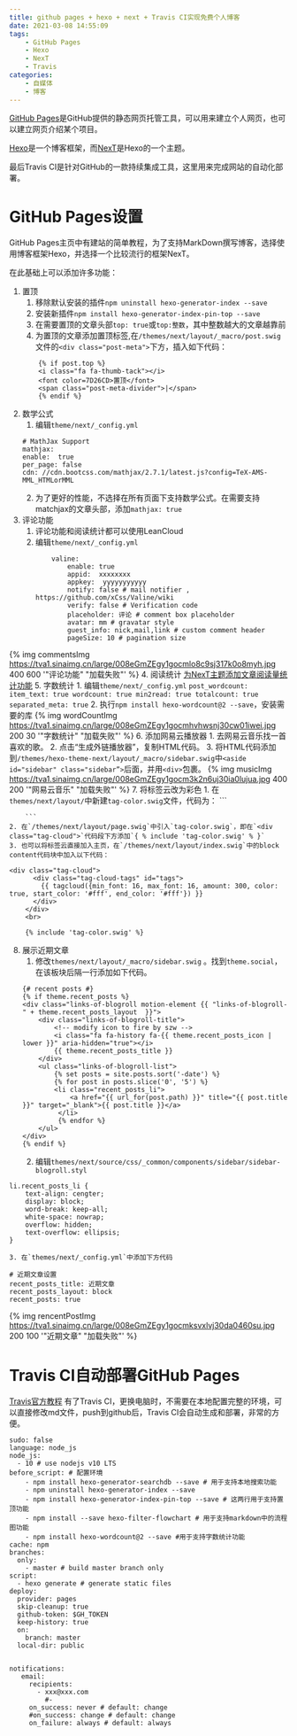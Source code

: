 ```yaml
---
title: github pages + hexo + next + Travis CI实现免费个人博客
date: 2021-03-08 14:55:09
tags:
    - GitHub Pages
    - Hexo
    - NexT
    - Travis
categories:
    - 自媒体
    - 博客
---
```

[GitHub Pages](https://pages.github.com/)是GitHub提供的静态网页托管工具，可以用来建立个人网页，也可以建立网页介绍某个项目。

[Hexo](https://hexo.io/zh-cn/)是一个博客框架，而[NexT](https://theme-next.iissnan.com/)是Hexo的一个主题。

最后Travis CI是针对GitHub的一款持续集成工具，这里用来完成网站的自动化部署。
<!--more-->
# GitHub Pages设置
GitHub Pages主页中有建站的简单教程，为了支持MarkDown撰写博客，选择使用博客框架Hexo，并选择一个比较流行的框架NexT。

在此基础上可以添加许多功能：
1. 置顶
    1. 移除默认安装的插件`npm uninstall hexo-generator-index --save`
    2. 安装新插件`npm install hexo-generator-index-pin-top --save`
    3. 在需要置顶的文章头部`top: true`或`top:整数`，其中整数越大的文章越靠前
    4. 为置顶的文章添加置顶标签,在`/themes/next/layout/_macro/post.swig`文件的`<div class="post-meta">`下方，插入如下代码：
    ```
        {% if post.top %}
        <i class="fa fa-thumb-tack"></i>
        <font color=7D26CD>置顶</font>
        <span class="post-meta-divider">|</span>
        {% endif %}
    ```
2. 数学公式
    1. 编辑`theme/next/_config.yml`
    ```
    # MathJax Support
    mathjax:
    enable:  true
    per_page: false
    cdn: //cdn.bootcss.com/mathjax/2.7.1/latest.js?config=TeX-AMS-MML_HTMLorMML
    ```
    2. 为了更好的性能，不选择在所有页面下支持数学公式。在需要支持matchjax的文章头部，添加`mathjax: true`
3. 评论功能
    1. 评论功能和阅读统计都可以使用LeanCloud
    2. 编辑`theme/next/_config.yml`
        ```
            valine:
                enable: true
                appid:  xxxxxxxx
                appkey:  yyyyyyyyyyy
                notify: false # mail notifier , https://github.com/xCss/Valine/wiki
                verify: false # Verification code
                placeholder: 评论 # comment box placeholder
                avatar: mm # gravatar style
                guest_info: nick,mail,link # custom comment header
                pageSize: 10 # pagination size
        ```
{% img commentsImg https://tva1.sinaimg.cn/large/008eGmZEgy1gocmlo8c9sj317k0o8myh.jpg 400 600 '"评论功能" "加载失败"' %}
4. 阅读统计
    [为NexT主题添加文章阅读量统计功能](https://notes.doublemine.me/2015-10-21-%E4%B8%BANexT%E4%B8%BB%E9%A2%98%E6%B7%BB%E5%8A%A0%E6%96%87%E7%AB%A0%E9%98%85%E8%AF%BB%E9%87%8F%E7%BB%9F%E8%AE%A1%E5%8A%9F%E8%83%BD.html#%E9%85%8D%E7%BD%AELeanCloud)
5. 字数统计
    1. 编辑`theme/next/_config.yml`
        ```
            post_wordcount:
            item_text: true
            wordcount: true
            min2read: true
            totalcount: true
            separated_meta: true
        ```
    2. 执行`npm install hexo-wordcount@2 --save`，安装需要的库
{% img wordCountImg https://tva1.sinaimg.cn/large/008eGmZEgy1gocmhvhwsnj30cw01iwei.jpg 200 30 '"字数统计" "加载失败"' %}
6. 添加网易云播放器
    1. 去网易云音乐找一首喜欢的歌。
    2. 点击“生成外链播放器”，复制HTML代码。
    3. 将HTML代码添加到`/themes/hexo-theme-next/layout/_macro/sidebar.swig`中`<aside id="sidebar" class="sidebar”>`后面，并用`<div>`包裹。
{% img musicImg https://tva1.sinaimg.cn/large/008eGmZEgy1gocm3k2n6uj30ia0lujua.jpg 400 200 '"网易云音乐" "加载失败"' %}
7. 将标签云改为彩色
    1. 在`themes/next/layout/`中新建`tag-color.swig`文件，代码为：
        ```
<script type="text/javascript">
     var alltags = document.getElementsByClassName('tag-cloud-tags');
     var tags = alltags[0].getElementsByTagName('a');
     for (var i = tags.length - 1; i >= 0; i--) {
       var r=Math.floor(Math.random()*75+130);
       var g=Math.floor(Math.random()*75+100);
       var b=Math.floor(Math.random()*75+80);
       tags[i].style.background = "rgb("+r+","+g+","+b+")";
     }
</script>

<style>
  .tag-cloud-tags{
    /*font-family: Helvetica, Tahoma, Arial;*/
    /*font-weight: 100;*/
    text-align: center;
    counter-reset: tags;
  }
  .tag-cloud-tags a{
    border-radius: 6px;
    padding-right: 5px;
    padding-left: 5px;
    margin: 8px 5px 0px 0px;
  }
  .tag-cloud-tags a:before{
    content: "?";
  }

  .tag-cloud-tags a:hover{
     box-shadow: 0px 5px 15px 0px rgba(0,0,0,.4);
     transform: scale(1.1);
     /*box-shadow: 10px 10px 15px 2px rgba(0,0,0,.12), 0 0 6px 0 rgba(104, 104, 105, 0.1);*/
     transition-duration: 0.15s;
  }
</style>
        ```
    2. 在`/themes/next/layout/page.swig`中引入`tag-color.swig`，即在`<div class="tag-cloud">`代码段下方添加`{ % include 'tag-color.swig' % }`
    3. 也可以将标签云直接加入主页，在`/themes/next/layout/index.swig`中的block content代码块中加入以下代码：
```
<div class="tag-cloud">
	  <div class="tag-cloud-tags" id="tags">
		{{ tagcloud({min_font: 16, max_font: 16, amount: 300, color: true, start_color: '#fff', end_color: '#fff'}) }}
	  </div>
	</div>
	<br>
	
	{% include 'tag-color.swig' %}
```

8. 展示近期文章
    1. 修改`themes/next/layout/_macro/sidebar.swig` 。找到`theme.social`，在该板块后隔一行添加如下代码。
    ```
    {# recent posts #}
    {% if theme.recent_posts %}
    <div class="links-of-blogroll motion-element {{ "links-of-blogroll-" + theme.recent_posts_layout  }}">
        <div class="links-of-blogroll-title">
            <!-- modify icon to fire by szw -->
            <i class="fa fa-history fa-{{ theme.recent_posts_icon | lower }}" aria-hidden="true"></i>
            {{ theme.recent_posts_title }}
        </div>
        <ul class="links-of-blogroll-list">
            {% set posts = site.posts.sort('-date') %}
            {% for post in posts.slice('0', '5') %}
            <li class="recent_posts_li">
                <a href="{{ url_for(post.path) }}" title="{{ post.title }}" target="_blank">{{ post.title }}</a>
             </li>
             {% endfor %}
        </ul>
    </div>
    {% endif %}
    ```
    2. 编辑`themes/next/source/css/_common/components/sidebar/sidebar-blogroll.styl`
```
li.recent_posts_li {
    text-align: cengter;
    display: block;
    word-break: keep-all;
    white-space: nowrap;
    overflow: hidden;
    text-overflow: ellipsis;
}
```

    3. 在`themes/next/_config.yml`中添加下方代码
```
# 近期文章设置
recent_posts_title: 近期文章
recent_posts_layout: block
recent_posts: true
```
{% img rencentPostImg https://tva1.sinaimg.cn/large/008eGmZEgy1gocmksvxlvj30da0460su.jpg 200 100 '"近期文章" "加载失败"' %}

# Travis CI自动部署GitHub Pages
[Travis官方教程](https://docs.travis-ci.com/user/deployment/pages/)
有了Travis CI，更换电脑时，不需要在本地配置完整的环境，可以直接修改md文件，push到github后，Travis CI会自动生成和部署，非常的方便。
```
sudo: false
language: node_js
node_js:
  - 10 # use nodejs v10 LTS
before_script: # 配置环境
    - npm install hexo-generator-searchdb --save # 用于支持本地搜索功能
    - npm uninstall hexo-generator-index --save 
    - npm install hexo-generator-index-pin-top --save # 这两行用于支持置顶功能
    - npm install --save hexo-filter-flowchart # 用于支持markdown中的流程图功能
    - npm install hexo-wordcount@2 --save #用于支持字数统计功能
cache: npm
branches:
  only:
    - master # build master branch only
script:
  - hexo generate # generate static files
deploy:
  provider: pages
  skip-cleanup: true
  github-token: $GH_TOKEN
  keep-history: true
  on:
    branch: master
  local-dir: public


notifications:
   email:
     recipients:
       - xxx@xxx.com
         #-
     on_success: never # default: change
     #on_success: change # default: change
     on_failure: always # default: always
```
